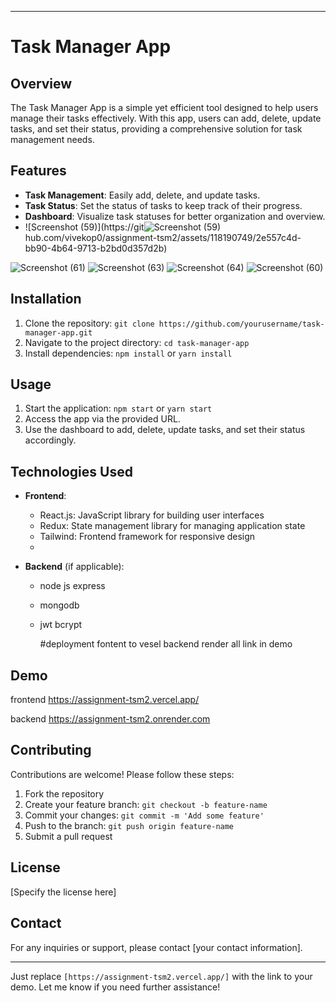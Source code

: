 
---

# Task Manager App

## Overview

The Task Manager App is a simple yet efficient tool designed to help users manage their tasks effectively. With this app, users can add, delete, update tasks, and set their status, providing a comprehensive solution for task management needs.



## Features

- **Task Management**: Easily add, delete, and update tasks.
- **Task Status**: Set the status of tasks to keep track of their progress.
- **Dashboard**: Visualize task statuses for better organization and overview.
- ![Screenshot (59)](https://git![Screenshot (59)](https://github.com/vivekop0/assignment-tsm2/assets/118190749/2e557c4d-bb90-4b64-9713-b2bd0d357d2b)
hub.com/vivekop0/assignment-tsm2/assets/118190749/2e557c4d-bb90-4b64-9713-b2bd0d357d2b)


![Screenshot (61)](https://github.com/vivekop0/assignment-tsm2/assets/118190749/5c342ed8-05c4-4b1a-b831-419c49813e8b)
![Screenshot (63)](https://github.com/vivekop0/assignment-tsm2/assets/118190749/4d2d4982-c31e-4491-8ff5-f2bfbe63ebe2)
![Screenshot (64)](https://github.com/vivekop0/assignment-tsm2/assets/118190749/4d98711f-7726-4322-8de4-341535d620f4)
![Screenshot (60)](https://github.com/vivekop0/assignment-tsm2/assets/118190749/2e2566df-1efd-469a-b6aa-d5085ad58a4e)

## Installation

1. Clone the repository: `git clone https://github.com/yourusername/task-manager-app.git`
2. Navigate to the project directory: `cd task-manager-app`
3. Install dependencies: `npm install` or `yarn install`

## Usage

1. Start the application: `npm start` or `yarn start`
2. Access the app via the provided URL.
3. Use the dashboard to add, delete, update tasks, and set their status accordingly.

## Technologies Used

- **Frontend**:
  - React.js: JavaScript library for building user interfaces
  - Redux: State management library for managing application state
  - Tailwind: Frontend framework for responsive design
   - 

- **Backend** (if applicable):
  - node js express
  - mongodb
  - jwt bcrypt

    #deployment
    fontent to vesel
    backend render
    all link in demo

## Demo
frontend
https://assignment-tsm2.vercel.app/

backend
https://assignment-tsm2.onrender.com

## Contributing

Contributions are welcome! Please follow these steps:

1. Fork the repository
2. Create your feature branch: `git checkout -b feature-name`
3. Commit your changes: `git commit -m 'Add some feature'`
4. Push to the branch: `git push origin feature-name`
5. Submit a pull request

## License

[Specify the license here]

## Contact

For any inquiries or support, please contact [your contact information].

---

Just replace `[https://assignment-tsm2.vercel.app/]` with the link to your demo. Let me know if you need further assistance!
